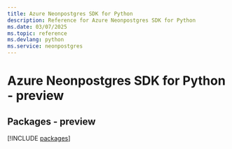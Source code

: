 ```yaml
---
title: Azure Neonpostgres SDK for Python
description: Reference for Azure Neonpostgres SDK for Python
ms.date: 03/07/2025
ms.topic: reference
ms.devlang: python
ms.service: neonpostgres
---
```

# Azure Neonpostgres SDK for Python - preview
## Packages - preview
[!INCLUDE [packages](neonpostgres-index.md)]